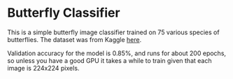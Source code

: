 # Butterfly Classifier
This is a simple butterfly image classifier trained on 75 various species of
butterflies. The dataset was from Kaggle
[here](https://www.kaggle.com/datasets/phucthaiv02/butterfly-image-classification).

Validation accuracy for the model is 0.85%, and runs for about 200 epochs, so
unless you have a good GPU it takes a while to train given that each image is
224x224 pixels.

